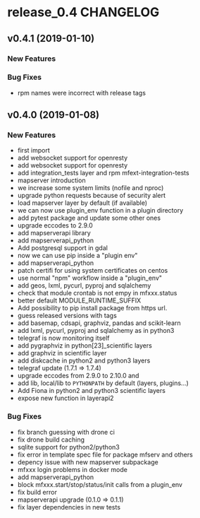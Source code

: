 # release_0.4 CHANGELOG



## v0.4.1 (2019-01-10)

### New Features


### Bug Fixes
- rpm names were incorrect with release tags





## v0.4.0 (2019-01-08)

### New Features
- first import
- add websocket support for openresty
- add websocket support for openresty
- add integration_tests layer and rpm mfext-integration-tests
- mapserver introduction
- we increase some system limits (nofile and nproc)
- upgrade python requests because of security alert
- load mapserver layer by default (if available)
- we can now use plugin_env function in a plugin directory
- add pytest package and update some other ones
- upgrade eccodes to 2.9.0
- add mapserverapi library
- add mapserverapi_python
- Add postgresql support in gdal
- now we can use pip inside a "plugin env"
- add mapserverapi_python
- patch certifi for using system certificates on centos
- use normal "npm" workflow inside a "plugin_env"
- add geos, lxml, pycurl, pyproj and sqlalchemy
- check that module crontab is not empy in mfxxx.status
- better default MODULE_RUNTIME_SUFFIX
- Add possibility to pip install package from https url.
- guess released versions with tags
- add basemap, cdsapi, graphviz, pandas and scikit-learn
- add lxml, pycurl, pyproj and sqlalchemy as in python3
- telegraf is now monitoring itself
- add pygraphviz in python[23]_scientific layers
- add graphviz in scientific layer
- add diskcache in python2 and python3 layers
- telegraf update (1.7.1 => 1.7.4)
- upgrade eccodes from 2.9.0 to 2.10.0 and
- add lib, local/lib to `PYTHONPATH` by default (layers, plugins...)
- Add Fiona in python2 and python3 scientific layers
- expose new function in layerapi2


### Bug Fixes
- fix branch guessing with drone ci
- fix drone build caching
- sqlite support for python2/python3
- fix error in template spec file for package mfserv and others
- depency issue with new mapserver subpackage
- mfxxx login problems in docker mode
- add mapserverapi_python
- block mfxxx.start/stop/status/init calls from a plugin_env
- fix build error
- mapserverapi upgrade (0.1.0 => 0.1.1)
- fix layer dependencies in new tests





